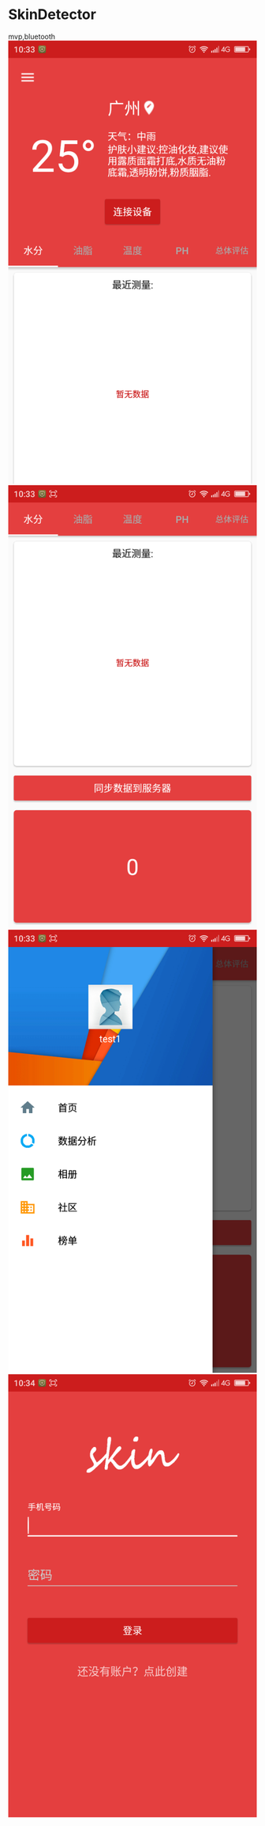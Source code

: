 # SkinDetector
mvp,bluetooth
![Image text](https://github.com/shallotvv/SkinDetector/blob/master/img-folder/Screenshot_2017-05-15-10-33-37.png)
![Image text](https://github.com/shallotvv/SkinDetector/blob/master/img-folder/Screenshot_2017-05-15-10-33-48.png)
![Image text](https://github.com/shallotvv/SkinDetector/blob/master/img-folder/Screenshot_2017-05-15-10-33-54.png)
![Image text](https://github.com/shallotvv/SkinDetector/blob/master/img-folder/Screenshot_2017-05-15-10-34-05.png)
